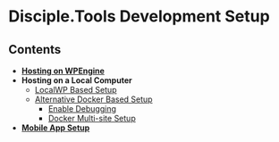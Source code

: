 # Disciple.Tools Development Setup

## Contents

* [**Hosting on WPEngine**]()
* **Hosting on a Local Computer**
  * [LocalWP Based Setup](localwp-setup.md)
  * [Alternative Docker Based Setup](dt-docker.md)
    * [Enable Debugging](dt-docker.md#enable-debugging)
    * [Docker Multi-site Setup](dt-docker.md#docker-multi-site-setup)
* [**Mobile App Setup**](mobile-app-setup.md)

